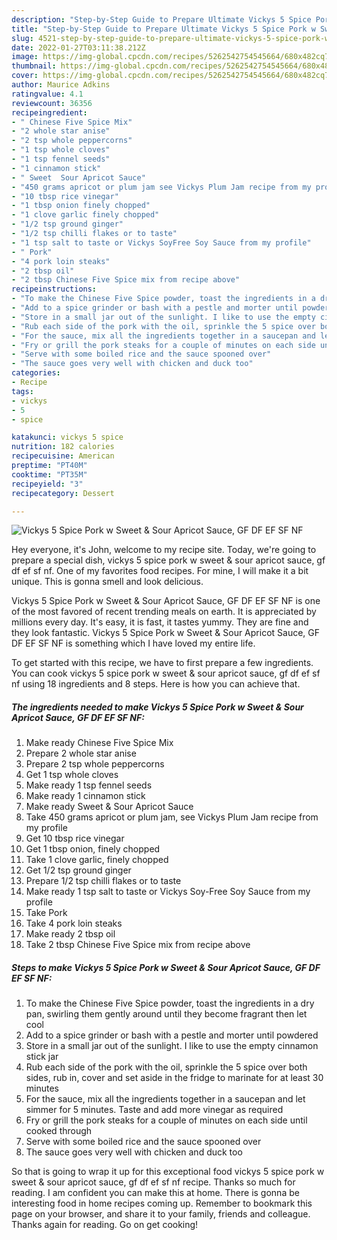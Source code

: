 ```yaml
---
description: "Step-by-Step Guide to Prepare Ultimate Vickys 5 Spice Pork w Sweet &amp;amp; Sour Apricot Sauce, GF DF EF SF NF"
title: "Step-by-Step Guide to Prepare Ultimate Vickys 5 Spice Pork w Sweet &amp;amp; Sour Apricot Sauce, GF DF EF SF NF"
slug: 4521-step-by-step-guide-to-prepare-ultimate-vickys-5-spice-pork-w-sweet-and-amp-sour-apricot-sauce-gf-df-ef-sf-nf
date: 2022-01-27T03:11:38.212Z
image: https://img-global.cpcdn.com/recipes/5262542754545664/680x482cq70/vickys-5-spice-pork-w-sweet-sour-apricot-sauce-gf-df-ef-sf-nf-recipe-main-photo.jpg
thumbnail: https://img-global.cpcdn.com/recipes/5262542754545664/680x482cq70/vickys-5-spice-pork-w-sweet-sour-apricot-sauce-gf-df-ef-sf-nf-recipe-main-photo.jpg
cover: https://img-global.cpcdn.com/recipes/5262542754545664/680x482cq70/vickys-5-spice-pork-w-sweet-sour-apricot-sauce-gf-df-ef-sf-nf-recipe-main-photo.jpg
author: Maurice Adkins
ratingvalue: 4.1
reviewcount: 36356
recipeingredient:
- " Chinese Five Spice Mix"
- "2 whole star anise"
- "2 tsp whole peppercorns"
- "1 tsp whole cloves"
- "1 tsp fennel seeds"
- "1 cinnamon stick"
- " Sweet  Sour Apricot Sauce"
- "450 grams apricot or plum jam see Vickys Plum Jam recipe from my profile"
- "10 tbsp rice vinegar"
- "1 tbsp onion finely chopped"
- "1 clove garlic finely chopped"
- "1/2 tsp ground ginger"
- "1/2 tsp chilli flakes or to taste"
- "1 tsp salt to taste or Vickys SoyFree Soy Sauce from my profile"
- " Pork"
- "4 pork loin steaks"
- "2 tbsp oil"
- "2 tbsp Chinese Five Spice mix from recipe above"
recipeinstructions:
- "To make the Chinese Five Spice powder, toast the ingredients in a dry pan, swirling them gently around until they become fragrant then let cool"
- "Add to a spice grinder or bash with a pestle and morter until powdered"
- "Store in a small jar out of the sunlight. I like to use the empty cinnamon stick jar"
- "Rub each side of the pork with the oil, sprinkle the 5 spice over both sides, rub in, cover and set aside in the fridge to marinate for at least 30 minutes"
- "For the sauce, mix all the ingredients together in a saucepan and let simmer for 5 minutes. Taste and add more vinegar as required"
- "Fry or grill the pork steaks for a couple of minutes on each side until cooked through"
- "Serve with some boiled rice and the sauce spooned over"
- "The sauce goes very well with chicken and duck too"
categories:
- Recipe
tags:
- vickys
- 5
- spice

katakunci: vickys 5 spice 
nutrition: 182 calories
recipecuisine: American
preptime: "PT40M"
cooktime: "PT35M"
recipeyield: "3"
recipecategory: Dessert

---
```



![Vickys 5 Spice Pork w Sweet &amp; Sour Apricot Sauce, GF DF EF SF NF](https://img-global.cpcdn.com/recipes/5262542754545664/680x482cq70/vickys-5-spice-pork-w-sweet-sour-apricot-sauce-gf-df-ef-sf-nf-recipe-main-photo.jpg)

Hey everyone, it's John, welcome to my recipe site. Today, we're going to prepare a special dish, vickys 5 spice pork w sweet &amp; sour apricot sauce, gf df ef sf nf. One of my favorites food recipes. For mine, I will make it a bit unique. This is gonna smell and look delicious.

Vickys 5 Spice Pork w Sweet &amp; Sour Apricot Sauce, GF DF EF SF NF is one of the most favored of recent trending meals on earth. It is appreciated by millions every day. It's easy, it is fast, it tastes yummy. They are fine and they look fantastic. Vickys 5 Spice Pork w Sweet &amp; Sour Apricot Sauce, GF DF EF SF NF is something which I have loved my entire life.




To get started with this recipe, we have to first prepare a few ingredients. You can cook vickys 5 spice pork w sweet &amp; sour apricot sauce, gf df ef sf nf using 18 ingredients and 8 steps. Here is how you can achieve that.

<!--inarticleads1-->

##### The ingredients needed to make Vickys 5 Spice Pork w Sweet &amp; Sour Apricot Sauce, GF DF EF SF NF:

1. Make ready  Chinese Five Spice Mix
1. Prepare 2 whole star anise
1. Prepare 2 tsp whole peppercorns
1. Get 1 tsp whole cloves
1. Make ready 1 tsp fennel seeds
1. Make ready 1 cinnamon stick
1. Make ready  Sweet &amp; Sour Apricot Sauce
1. Take 450 grams apricot or plum jam, see Vickys Plum Jam recipe from my profile
1. Get 10 tbsp rice vinegar
1. Get 1 tbsp onion, finely chopped
1. Take 1 clove garlic, finely chopped
1. Get 1/2 tsp ground ginger
1. Prepare 1/2 tsp chilli flakes or to taste
1. Make ready 1 tsp salt to taste or Vickys Soy-Free Soy Sauce from my profile
1. Take  Pork
1. Take 4 pork loin steaks
1. Make ready 2 tbsp oil
1. Take 2 tbsp Chinese Five Spice mix from recipe above




<!--inarticleads2-->

##### Steps to make Vickys 5 Spice Pork w Sweet &amp; Sour Apricot Sauce, GF DF EF SF NF:

1. To make the Chinese Five Spice powder, toast the ingredients in a dry pan, swirling them gently around until they become fragrant then let cool
1. Add to a spice grinder or bash with a pestle and morter until powdered
1. Store in a small jar out of the sunlight. I like to use the empty cinnamon stick jar
1. Rub each side of the pork with the oil, sprinkle the 5 spice over both sides, rub in, cover and set aside in the fridge to marinate for at least 30 minutes
1. For the sauce, mix all the ingredients together in a saucepan and let simmer for 5 minutes. Taste and add more vinegar as required
1. Fry or grill the pork steaks for a couple of minutes on each side until cooked through
1. Serve with some boiled rice and the sauce spooned over
1. The sauce goes very well with chicken and duck too




So that is going to wrap it up for this exceptional food vickys 5 spice pork w sweet &amp; sour apricot sauce, gf df ef sf nf recipe. Thanks so much for reading. I am confident you can make this at home. There is gonna be interesting food in home recipes coming up. Remember to bookmark this page on your browser, and share it to your family, friends and colleague. Thanks again for reading. Go on get cooking!
